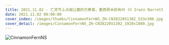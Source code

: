 ```yaml
---
title: 2021.11.02 - 亡灵节上点缀公墓的万寿菊，墨西哥米却肯州 (© Irwin Barrett/Design Pics/Alamy)
date: 2021.11.02 00:00:00
cover_index: /images/thumbs/CinnamonFernNS_ZH-CN3822051382_533x300.jpg
cover_detail: /images/CinnamonFernNS_ZH-CN3822051382_1920x1080.jpg
---
```


![CinnamonFernNS](/images/CinnamonFernNS_ZH-CN3822051382_1920x1080.jpg)
